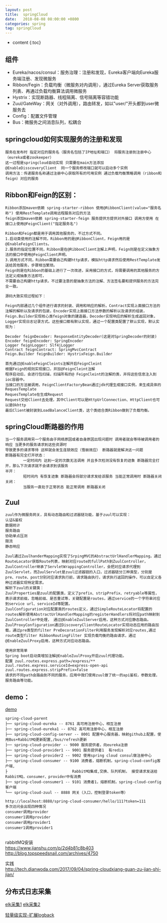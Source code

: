 ```yaml
---
layout: post
title:  springCloud
date:   2018-08-08 08:00:00 +0800
categories: spring
tag: springCloud
---
```


* content
{:toc}

## 组件
+ Eureka/nacos/consul：服务治理：注册和发现，Eureka客户端向Eureka服务端注册、发现微服务  
+ Ribbon/Fegin：负载均衡（微服务对内调用），通过Eureka Server获取服务列表、再通过负载均衡算法调用微服务  
+ Hystrix：实现断路器、线程隔离、信号隔离等容错功能  
+ Zuul/GateWay：网关（对外调用），路由转发，如以"user/"开头都到user微服务去  
+ Config：配置文件管理  
+ Bus：微服务之间消息队列，松耦合  

## springcloud如何实现服务的注册和发现

    服务在发布时 指定对应的服务名（服务名包括了IP地址和端口） 将服务注册到注册中心（eureka或者zookeeper）
    这一过程是springcloud自动实现 只需要在main方法添加@EnableDisscoveryClient  同一个服务修改端口就可以启动多个实例
    调用方法：传递服务名称通过注册中心获取所有的可用实例 通过负载均衡策略调用（ribbon和feign）对应的服务

## Ribbon和Feign的区别：

    Ribbon添加maven依赖 spring-starter-ribbon 使用@RibbonClient(value="服务名称") 使用RestTemplate调用远程服务对应的方法
    feign添加maven依赖 spring-starter-feign 服务提供方提供对外接口 调用方使用 在接口上使用@FeignClient("指定服务名")

    Ribbon和Feign都是用于调用其他服务的，不过方式不同。
    1.启动类使用的注解不同，Ribbon用的是@RibbonClient，Feign用的是@EnableFeignClients。
    2.服务的指定位置不同，Ribbon是在@RibbonClient注解上声明，Feign则是在定义抽象方法的接口中使用@FeignClient声明。
    3.调用方式不同，Ribbon需要自己构建http请求，模拟http请求然后使用RestTemplate发送给其他服务，步骤相当繁琐。
    Feign则是在Ribbon的基础上进行了一次改进，采用接口的方式，将需要调用的其他服务的方法定义成抽象方法即可，
    不需要自己构建http请求。不过要注意的是抽象方法的注解、方法签名要和提供服务的方法完全一致。
    
    源码大致实现过程如下：
    
    Feign内部通过几个组件进行请求的封装、调用和响应的解析。Contract实现上面接口方法的注解的解析以及请求的包装，Encoder实现上面接口方法参数的解析以及请求的组装，Feign.Builder实现核心类feign对象的建造器，Decoder实现响应的解析生成返回对象，Logger实现日志记录方式。这些接口都有默认实现，通过一个配置类配置了默认实现，默认实现为：
    
    Decoder feignDecoder: ResponseEntityDecoder(这是对SpringDecoder的封装)
    Encoder feignEncoder: SpringEncoder
    Logger feignLogger: Slf4jLogger
    Contract feignContract: SpringMvcContract
    Feign.Builder feignBuilder: HystrixFeign.Builder
    
    首先通过@EnableFeignCleints注解开启FeignCleint
    根据Feign的规则实现接口，并加@FeignCleint注解
    程序启动后，会进行包扫描，扫描所有的@ FeignCleint的注解的类，并将这些信息注入到ioc容器中。
    当接口的方法被调用，FeignClientFactoryBean通过jdk代理生成接口实例，来生成具体的RequesTemplate
    RequesTemplate在生成Request
    Request交给Client去处理，其中Client可以是HttpUrlConnection、HttpClient也可以是Okhttp
    最后Client被封装到LoadBalanceClient类，这个类结合类Ribbon做到了负载均衡。

## springCloud断路器的作用

    当一个服务调用另一个服务由于网络原因或者自身原因出现问题时 调用者就会等待被调用者的响应 当更多的服务请求到这些资源时
    导致更多的请求等待 这样就会发生连锁效应（雪崩效应） 断路器就是解决这一问题
    断路器有完全打开状态：
            一定时间内 达到一定的次数无法调用 并且多次检测没有恢复的迹象 断路器完全打开，那么下次请求就不会请求到该服务
    半开：
            短时间内 有恢复迹象 断路器会将部分请求发给该服务 当能正常调用时 断路器关闭
    关闭：
            当服务一直处于正常状态 能正常调用 断路器关闭

## Zuul

    zuul作为微服务网关，具有动态路由和过滤器链功能，基于zuul可以实现：
    认证&鉴权
    数据统计
    服务路由
    协助单点压测
    限流
    静态响应
    
    Zuul通过ZuulhanderMapping实现了SrpingMVC的AbstractUrlHandlerMapping，通过RouteLocator获取Route列表，映射对应route的fullPath到ZuulController，ZuulController继承了ServletWrappingController，会把对应请求代理到ZuulServlet，而ZuulServlet是zuul过滤器链的入口，过滤器链分三种类型，分别是pre、route、post分别对应请求执行前，请求路由执行，请求执行返回的操作，可以自定义各种过滤器实现特定需求。 
    解析下zuul的关键类：
    ZuulProperties是zuul的配置类，定义了prefix、stripPrefix、retryable等属性，表示请求前缀，忽略前缀、是否重试等，关键配置是routes，通过service的一个字符串对应到service url、serviceId等配置。
    ZuulConfiguration对应配置类的routes定义，通过SimpleRouteLocator将配置的routes解析使用AbstractUrlHandlerMapping的registerHandlers将对应path映射到ZuulController中处理， 通过@EnableZuulServer启用，这种方式对应静态路由。
    ZuulProxyConfiguration通过DiscoveryClientRouteLocator实现动态应用的路由加载，通过pre类型的filter PreDecorationFilter利用服务发现解析对应routes,通过route类型filter RibbonRoutingFilter 实现负载均衡的路由请求，通过@EnableZuulProxy启用，这种方式对应动态路由。
    
    使用非常简单
    Spring boot启动类增加注解@EnableZuulProxy开启zuul代理功能。
    配置 zuul.routes.express.path=/express/** 
    zuul.routes.express.serviceId=express-open-api 
    zuul.routes.express.stripPrefix=false 
    请求的不同path会路由到不同的服务，应用中我们使用zuul做了统一的api鉴权，参数处理，服务路由等功能。

## demo：
[demo](https://github.com/glowwormX/note/tree/master/Java/springCloud/spring-cloud-parent)
```
spring-cloud-parent   
├── spring-cloud-eureka -- 8761 高可用注册中心，相互注册    
├── spring-cloud-eureka1 -- 8762 高可用注册中心，相互注册     
├── spring-cloud-config-server -- 8001 配置中心服务器，映射github上配置，使用Bus+RabbitMQ更新配置,/bus/refresh更新     
├── spring-cloud-provider -- 9000 服务提供者，向eureka注册   
├── spring-cloud-provider1 -- 9001 服务提供者1  有redis 
├── spring-cloud-provider2 -- 9002 使用spring cloud consul做注册中心
├── spring-cloud-consumer -- 9100 消费者，熔断机制，spring-cloud-config客户端, 
├                             RabbitMQ集成,交换、队列机制， 接受请求发送给RabbitMQ，consumer、provider中有消费
├── spring-cloud-consumer1 -- 9101 消费者1，熔断机制，spring-cloud-config客户端    
└── spring-cloud-zuul -- 8888 网关（入口，控制登录token等）   

http://localhost:8888/spring-cloud-consumer/hello/111?token=111
多次访问会出现四种情况
consumer调用provider
consumer1调用provider
consumer调用provider1
consumer1调用provider1
```

## 
rabbitMQ安装   
https://www.jianshu.com/p/2d4b81c8b403   
http://blog.topspeedsnail.com/archives/4750   

实践   
http://tech.dianwoda.com/2017/09/04/spring-cloudxiang-guan-zu-jian-shi-jian/

## 分布式日志采集
[elk采集1](https://blog.csdn.net/guduyishuai/article/details/79228306)
[elk采集2](https://blog.csdn.net/lixiang987654321/article/details/88134072)

[轻量级实现-扩展logback](https://blog.csdn.net/guduyishuai/article/details/81356000)

